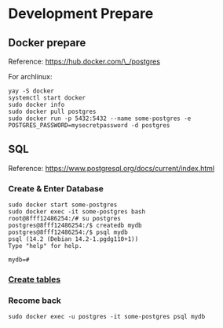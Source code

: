 # Development Prepare
## Docker prepare

Reference: https://hub.docker.com/\_/postgres

For archlinux:
```
yay -S docker
systemctl start docker
sudo docker info
sudo docker pull postgres
sudo docker run -p 5432:5432 --name some-postgres -e POSTGRES_PASSWORD=mysecretpassword -d postgres
```

## SQL
Reference: https://www.postgresql.org/docs/current/index.html
### Create & Enter Database
```
sudo docker start some-postgres
sudo docker exec -it some-postgres bash
root@8fff12486254:/# su postgres
postgres@8fff12486254:/$ createdb mydb
postgres@8fff12486254:/$ psql mydb
psql (14.2 (Debian 14.2-1.pgdg110+1))
Type "help" for help.

mydb=#
```
### [Create tables](./flaskr/schema.sql)

### Recome back
```
sudo docker exec -u postgres -it some-postgres psql mydb
```

